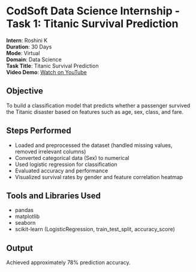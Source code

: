 # CodSoft Data Science Internship - Task 1: Titanic Survival Prediction

**Intern**: Roshini K  
**Duration**: 30 Days  
**Mode**: Virtual  
**Domain**: Data Science  
**Task Title**: Titanic Survival Prediction  
**Video Demo**: [Watch on YouTube](https://youtu.be/-fm2SbsQBGo)

## Objective
To build a classification model that predicts whether a passenger survived the Titanic disaster based on features such as age, sex, class, and fare.

## Steps Performed
- Loaded and preprocessed the dataset (handled missing values, removed irrelevant columns)
- Converted categorical data (Sex) to numerical
- Used logistic regression for classification
- Evaluated accuracy and performance
- Visualized survival rates by gender and feature correlation heatmap

## Tools and Libraries Used
- pandas
- matplotlib
- seaborn
- scikit-learn (LogisticRegression, train_test_split, accuracy_score)

## Output
Achieved approximately 78% prediction accuracy.
